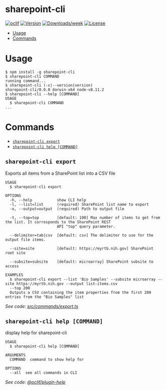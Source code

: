 sharepoint-cli
==============



[![oclif](https://img.shields.io/badge/cli-oclif-brightgreen.svg)](https://oclif.io)
[![Version](https://img.shields.io/npm/v/sharepoint-cli.svg)](https://npmjs.org/package/sharepoint-cli)
[![Downloads/week](https://img.shields.io/npm/dw/sharepoint-cli.svg)](https://npmjs.org/package/sharepoint-cli)
[![License](https://img.shields.io/npm/l/sharepoint-cli.svg)](https://github.com/KalleV/sharepoint-cli/blob/master/package.json)

<!-- toc -->
* [Usage](#usage)
* [Commands](#commands)
<!-- tocstop -->
# Usage
<!-- usage -->
```sh-session
$ npm install -g sharepoint-cli
$ sharepoint-cli COMMAND
running command...
$ sharepoint-cli (-v|--version|version)
sharepoint-cli/0.0.0 darwin-x64 node-v8.11.2
$ sharepoint-cli --help [COMMAND]
USAGE
  $ sharepoint-cli COMMAND
...
```
<!-- usagestop -->
# Commands
<!-- commands -->
* [`sharepoint-cli export`](#sharepoint-cli-export)
* [`sharepoint-cli help [COMMAND]`](#sharepoint-cli-help-command)

## `sharepoint-cli export`

Exports all items from a SharePoint list into a CSV file

```
USAGE
  $ sharepoint-cli export

OPTIONS
  -h, --help           show CLI help
  -l, --list=list      (required) SharePoint list name to export
  -o, --output=output  (required) Path to output file

  -t, --top=top        [default: 100] Max number of items to get from the list. It corresponds to the SharePoint REST
                       API "top" query parameter.

  --delimiter=tab|csv  [default: csv] The delimiter to use for the output file items.

  --site=site          [default: https://myrtb.nih.gov] SharePoint root site

  --subsite=subsite    [default: microarray] SharePoint subsite to access

EXAMPLES
  $ sharepoint-cli export --list 'Bio Samples' --subsite microarray --site https://myrtb.nih.gov --output list-items.csv 
  --top 200
  Outputs a CSV containing the item properties from the first 200 entries from the "Bio Samples" list
```

_See code: [src/commands/export.ts](https://github.com/KalleV/sharepoint-cli/blob/v0.0.0/src/commands/export.ts)_

## `sharepoint-cli help [COMMAND]`

display help for sharepoint-cli

```
USAGE
  $ sharepoint-cli help [COMMAND]

ARGUMENTS
  COMMAND  command to show help for

OPTIONS
  --all  see all commands in CLI
```

_See code: [@oclif/plugin-help](https://github.com/oclif/plugin-help/blob/v2.1.3/src/commands/help.ts)_
<!-- commandsstop -->
